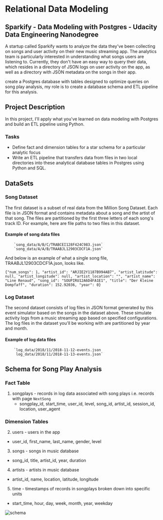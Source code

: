 # Relational Data Modeling
## Sparkify - Data Modeling with Postgres - Udacity Data Engineering Nanodegree

A startup called Sparkify wants to analyze the data they've been collecting on songs and user activity on their new music streaming app. The analytics team is particularly interested in understanding what songs users are listening to. Currently, they don't have an easy way to query their data, which resides in a directory of JSON logs on user activity on the app, as well as a directory with JSON metadata on the songs in their app.

create a Postgres database with tables designed to optimize queries on song play analysis, my role is to create a database schema and ETL pipeline for this analysis.


## Project Description
In this project, I'll apply what you've learned on data modeling with Postgres and build an ETL pipeline using Python.

### Tasks
- Define fact and dimension tables for a star schema for a particular analytic focus
- Write an ETL pipeline that transfers data from files in two local directories into these analytical database tables in Postgres using Python and SQL.

## DataSets
### Song Dataset
The first dataset is a subset of real data from the Million Song Dataset. Each file is in JSON format and contains metadata about a song and the artist of that song. The files are partitioned by the first three letters of each song's track ID. For example, here are file paths to two files in this dataset.

#### Example of song data files
        `song_data/A/B/C/TRABCEI128F424C983.json`
        `song_data/A/A/B/TRAABJL12903CDCF1A.json`

And below is an example of what a single song file, TRAABJL12903CDCF1A.json, looks like.

`{"num_songs": 1, "artist_id": "ARJIE2Y1187B994AB7", "artist_latitude": null, "artist_longitude": null, "artist_location": "", "artist_name": "Line Renaud", "song_id": "SOUPIRU12A6D4FA1E1", "title": "Der Kleine Dompfaff", "duration": 152.92036, "year": 0}`


### Log Dataset
The second dataset consists of log files in JSON format generated by this event simulator based on the songs in the dataset above. These simulate activity logs from a music streaming app based on specified configurations.
The log files in the dataset you'll be working with are partitioned by year and month.

#### Example of log data files
        `log_data/2018/11/2018-11-12-events.json
         log_data/2018/11/2018-11-13-events.json`


## Schema for Song Play Analysis

### Fact Table
1. songplays - records in log data associated with song plays i.e. records with page `NextSong`
    - songplay_id, start_time, user_id, level, song_id, artist_id, session_id, location, user_agent

### Dimension Tables
2. users - users in the app
  - user_id, first_name, last_name, gender, level
3. songs - songs in music database
  - song_id, title, artist_id, year, duration
4. artists - artists in music database
  - artist_id, name, location, latitude, longitude
5. time - timestamps of records in songplays broken down into specific units
  - start_time, hour, day, week, month, year, weekday

![schema](https://user-images.githubusercontent.com/80867381/214418633-233b51ee-d1aa-41ec-b7a3-69a9525e92b6.png)
